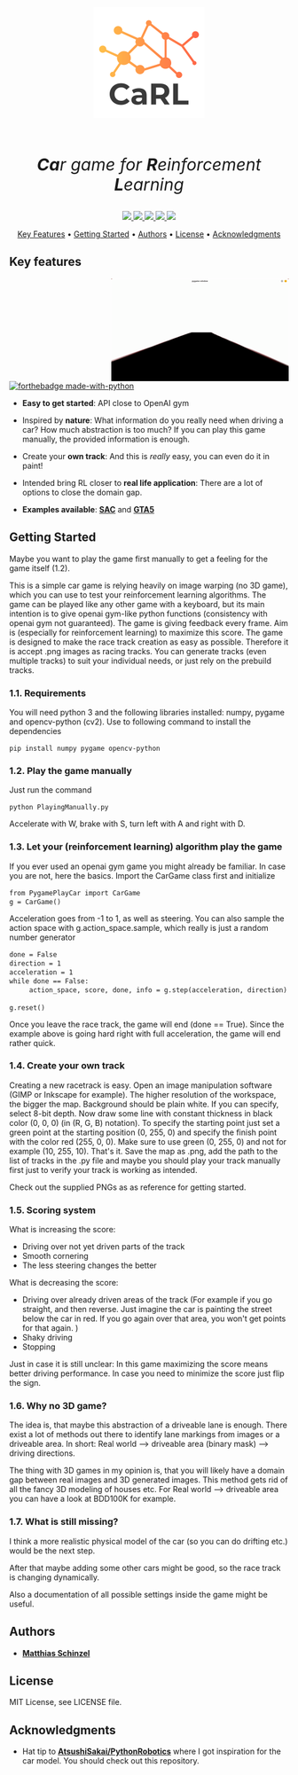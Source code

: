 <p align="center" style="font-size:30px">
<img src="Visualization/CaRL_200x200.png" align="center">
</p>
<p align="center" style="font-size:30px">
  <br>
  <em><strong>Ca</strong>r game for <strong>R</strong>einforcement <strong>L</strong>earning</em>
  <br>
</p>
<p align="center">
<a href="https://github.com/MatthiasSchinzel/CaRL/graphs/commit-activity">
    <img src="https://img.shields.io/badge/Maintained%3F-yes-green.svg">
</a>
<a href="https://github.com/MatthiasSchinzel/CaRL/blob/master/LICENSE">
    <img src="https://img.shields.io/github/license/MatthiasSchinzel/CaRL.svg">
</a>
<a href="https://github.com/MatthiasSchinzel/CaRL/tags/">
    <img src="https://img.shields.io/github/v/tag/MatthiasSchinzel/CaRL.svg?sort=semver">
</a>
<a href="https://github.com/MatthiasSchinzel">
    <img src="https://img.shields.io/badge/Need%20help%3F-Ask-27B89C">
</a>
<a href="https://github.com/MatthiasSchinzel">
    <img src="https://img.shields.io/badge/Car-Reinforcement%20Learning-red">
</a>
</p>
<p align="center">
  <a href="#key-features">Key Features</a> •
  <a href="#getting-started">Getting Started</a> •
  <a href="#authors">Authors</a> •
  <a href="#license">License</a> •
  <a href="#acknowledgments">Acknowledgments</a>
</p>

<h2>
Key features
</h2>

<img src="Visualization/ManuallyCarGame.gif" align="right">

[![forthebadge made-with-python](http://ForTheBadge.com/images/badges/made-with-python.svg)](https://www.python.org/)

* **Easy to get started**: API close to OpenAI gym

* Inspired by **nature**: What information do you really need when driving a car? How much abstraction is too much? If you can play this game manually, the provided information is enough.

* Create your **own track**: And this is *really* easy, you can even do it in paint!

* Intended bring RL closer to **real life application**: There are a lot of options to close the domain gap.

* **Examples available**: [**SAC**](https://github.com/MatthiasSchinzel/Soft-Actor-Critic-For-Simple-Car-Game) and [**GTA5**](https://github.com/MatthiasSchinzel/Soft-Actor-Critic-Playing-GTA)

<h2>
Getting Started
</h2>

Maybe you want to play the game first manually to get a feeling for the game itself (1.2).

This is a simple car game is relying heavily on image warping (no 3D game), which you can use to test your reinforcement learning algorithms. The game can be played like any other game with a keyboard, but its main intention is to give openai gym-like python functions (consistency with openai gym not guaranteed). The game is giving feedback every frame. Aim is (especially for reinforcement learning) to maximize this score. The game is designed to make the race track creation as easy as possible. Therefore it is accept .png images as racing tracks. You can generate tracks (even multiple tracks) to suit your individual needs, or just rely on the prebuild tracks.


### 1.1. Requirements

You will need python 3 and the following libraries installed:
numpy, pygame and opencv-python (cv2). Use to following command to install the dependencies
```
pip install numpy pygame opencv-python
```

### 1.2. Play the game manually

Just run the command

```
python PlayingManually.py
```
Accelerate with W, brake with S, turn left with A and right with D.

### 1.3. Let your (reinforcement learning) algorithm play the game

If you ever used an openai gym game you might already be familiar. In case you are not, here the basics. Import the CarGame class first and initialize

```
from PygamePlayCar import CarGame
g = CarGame()
```
Acceleration goes from -1 to 1, as well as steering. You can also sample the action space with g.action_space.sample, which really is just a random number generator
```
done = False
direction = 1
acceleration = 1
while done == False:
     action_space, score, done, info = g.step(acceleration, direction)

g.reset()
```
Once you leave the race track, the game will end (done == True). Since the example above is going hard right with full acceleration, the game will end rather quick.

### 1.4. Create your own track

Creating a new racetrack is easy. Open an image manipulation software (GIMP or Inkscape for example). The higher resolution of the workspace, the bigger the map. Background should be plain white. If you can specify, select 8-bit depth. Now draw some line with constant thickness in black color (0, 0, 0) (in (R, G, B) notation). To specify the starting point just set a green point at the starting position (0, 255, 0) and specify the finish point with the color red (255, 0, 0). Make sure to use green (0, 255, 0) and not for example (10, 255, 10). That's it. Save the map as .png, add the path to the list of tracks in the .py file and maybe you should play your track manually first just to verify your track is working as intended.

Check out the supplied PNGs as as reference for getting started.

### 1.5. Scoring system

What is increasing the score:
- Driving over not yet driven parts of the track
- Smooth cornering
- The less steering changes the better

What is decreasing the score:
- Driving over already driven areas of the track (For example if you go straight, and then reverse. Just imagine the car is painting the street below the car in red. If you go again over that area, you won't get points for that again. )
- Shaky driving
- Stopping



Just in case it is still unclear: In this game maximizing the score means better driving performance. In case you need to minimize the score just flip the sign.

### 1.6. Why no 3D game?

The idea is, that maybe this abstraction of a driveable lane is enough. There exist a lot of methods out there to identify lane markings from images or a driveable area. In short: Real world --> driveable area (binary mask) -->  driving directions.

The thing with 3D games in my opinion is, that you will likely have a domain gap between real images and 3D generated images. This method gets rid of all the fancy 3D modeling of houses etc. For Real world --> driveable area you can have a look at BDD100K for example.

### 1.7. What is still missing?

I think a more realistic physical model of the car (so you can do drifting etc.) would be the next step.

After that maybe adding some other cars might be good, so the race track is changing dynamically.

Also a documentation of all possible settings inside the game might be useful.

## Authors

* [**Matthias Schinzel**](https://github.com/MatthiasSchinzel)

## License

MIT License, see LICENSE file.

## Acknowledgments

* Hat tip to [**AtsushiSakai/PythonRobotics**](https://github.com/AtsushiSakai/PythonRobotics) where I got inspiration for the car model. You should check out this repository.
